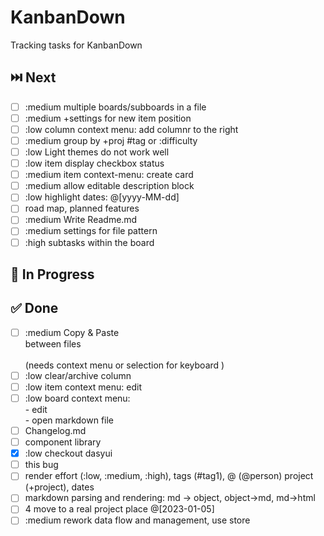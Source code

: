 # KanbanDown

Tracking tasks for KanbanDown

## ⏭️ Next

- [ ] :medium multiple boards/subboards in a file
- [ ] :medium +settings for new item position
- [ ] :low column context menu: add columnr to the right
- [ ] :medium group by +proj #tag or :difficulty
- [ ] :low Light themes do not work well
- [ ] :low item display checkbox status
- [ ] :medium item context-menu: create card
- [ ] :medium allow editable description block
- [ ] :low highlight dates: @[yyyy-MM-dd]
- [ ] road map, planned features
- [ ] :medium Write Readme.md
- [ ] :medium settings for file pattern
- [ ] :high subtasks within the board

## 🚧 In Progress



## ✅ Done

- [ ] :medium Copy & Paste    <br />between files <br /> <br />(needs context menu or selection for keyboard )
- [ ] :low clear/archive column
- [ ] :low item context menu: edit
- [ ] :low board context menu:  <br />- edit <br />- open markdown file
- [ ] Changelog.md
- [ ] component library
- [x] :low checkout dasyui
- [ ] this bug
- [ ] render effort (:low, :medium, :high), tags (#tag1), @ (@person) project (+project), dates
- [ ] markdown parsing and rendering: md -> object, object->md, md->html
- [ ] 4 move to a real project place @[2023-01-05]
- [ ] :medium rework data flow and management, use store
